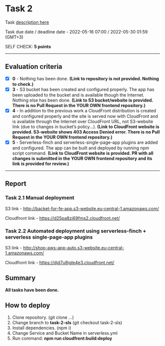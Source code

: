 # __Task 2__

Task [description here](https://github.com/EPAM-JS-Competency-center/cloud-development-course-initial/blob/main/2_serving_spa/task.md)

Task due date / deadline date - 2022-05-16 07:00 / 2022-05-30 01:59 (GMT+3)

SELF CHECK: __5 points__

-----------
## __Evaluation criteria__

- [x] **0** - Nothing has been done. __(Link to repository is not provided. Nothing to check.)__
- [x] **3** - S3 bucket has been created and configured properly. The app has been uploaded to the bucket and is available though the Internet. Nothing else has been done. __(Link to S3 bucket/website is provided. There is no Pull Request in the YOUR OWN frontend repository.)__
- [x] **4** - In addition to the previous work a CloudFront distribution is created and configured properly and the site is served now with CloudFront and is available through the Internet over CloudFront URL, not S3-website link (due to changes in bucket’s policy...). __(Link to CloudFront website is provided. S3-website shows 403 Access Denied error. There is no Pull Request in the YOUR OWN frontend repository.)__
- [x] **5** - Serverless-finch and serverless-single-page-app plugins are added and configured. The app can be built and deployed by running npm script command. __(Link to CloudFront website is provided. PR with all changes is submitted in the YOUR OWN frontend repository and its link is provided for review.)__
------------
## __Report__

### __Task 2.1 Manual deployment__

S3 link - http://backet-for-fe-app.s3-website.eu-central-1.amazonaws.com/

Cloudfront link - https://d25pa8zi69fms2.cloudfront.net/

### __Task 2.2 Automated deployment using serverless-finch + serverless single-page-app plugins__

S3 link - http://shop-aws-app-auto.s3-website.eu-central-1.amazonaws.com/

Cloudfront link - https://djd7u8igle4e3.cloudfront.net/

## __Summary__

__All tasks have been done.__

## __How to deploy__

1. Clone repository. (git clone ...)
2. Change branch to __task-2-sls__ (git checkout task-2-sls)
3. Install dependencies. (npm i)
4. Change Service and Bucket Name in serverless.yml
5. Run command: __npm run cloudfront:build:deploy__
